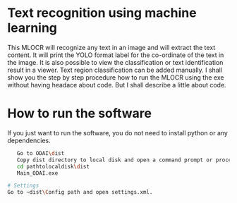 # Text recognition using machine learning
This MLOCR will recognize any text in an image and will extract the text content. It will print the YOLO format label for the co-ordinate of the text in the image. It is also possible to view the classification or text identification result in a viewer. Text region classification can be added manually. I shall show you the step by step procedure how to run the MLOCR using the exe without having headace about code. But I shall describe a little about code.  
# How to run the software
If you just want to run the software, you do not need to install python or any dependencies. 
```sh  
   Go to ODAI\dist
   Copy dist directory to local disk and open a command prompt or process.
   cd pathtolocaldisk\dist
   Main_ODAI.exe

# Settings
Go to ~dist\Config path and open settings.xml. 
